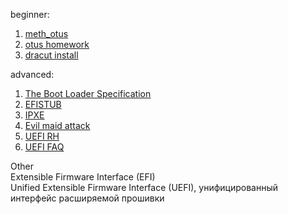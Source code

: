 beginner:  
1. [meth_otus](https://docs.google.com/document/d/1c6DM3vJ06-SSESpWpWk_vaZy4bvL1CUrFV81cPNGy4c/edit#) 
2. [otus homework](https://otus.ru/media-private/49/90/%D0%9F%D1%80%D0%B0%D0%BA%D1%82%D0%B8%D0%BA%D0%B0_%D0%97%D0%B0%D0%B3%D1%80%D1%83%D0%B7%D0%BA%D0%B0_Linux-5373-499096.pdf?hash=NqT57UcOmnj456pCb8fBmQ&expires=1582907953)
2. [dracut install](https://github.com/thedolphin/dracut-root-lv-resize)  

advanced:   
1. [The Boot Loader Specification](https://systemd.io/BOOT_LOADER_SPECIFICATION/)  
2. [EFISTUB](https://habr.com/ru/post/197438/)  
3. [IPXE](http://ftp.byfly.by/pub/CentOS/8.1.1911/BaseOS/x86_64/os/images/pxeboot/)  
4. [Evil maid attack](https://en.wikipedia.org/wiki/Evil_maid_attack)  
5. [UEFI RH](https://www.happyassassin.net/2014/01/25/uefi-boot-how-does-that-actually-work-then/)  
6. [UEFI FAQ](https://uefi.org/faq)  

Other  
Extensible Firmware Interface (EFI)  
Unified Extensible Firmware Interface (UEFI), унифицированный интерфейс расширяемой прошивки  
